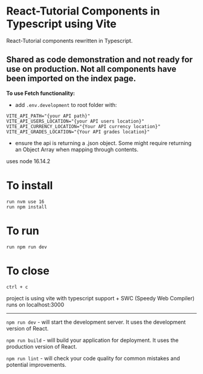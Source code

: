# React-Tutorial Components in Typescript using Vite
React-Tutorial components rewritten in Typescript. 

Shared as code demonstration and not ready for use on production. 
Not all components have been imported on the index page.
----

**To use Fetch functionality:**
- add `.env.development` to root folder with:

~~~
VITE_API_PATH="{your API path}"
VITE_API_USERS_LOCATION="{your API users location}"
VITE_API_CURRENCY_LOCATION="{Your API currency location}"
VITE_API_GRADES_LOCATION="{Your API grades location}"
~~~
- ensure the api is returning a .json object. Some might require returning an Object Array when mapping through contents.


uses node 16.14.2

# To install
~~~
run nvm use 16
run npm install
~~~

# To run
~~~
run npm run dev
~~~

# To close
~~~
ctrl + c
~~~


project is using vite with typescript support + SWC (Speedy Web Compiler)
runs on localhost:3000

--------------

`npm run dev` - will start the development server. It uses the development version of React.

`npm run build` - will build your application for deployment. It uses the production version of React.

`npm run lint` - will check your code quality for common mistakes and potential improvements.

